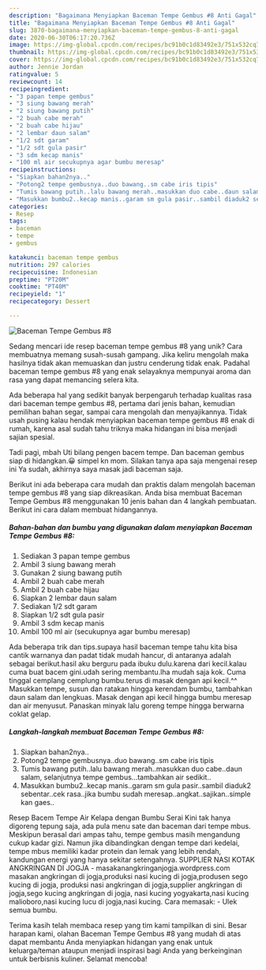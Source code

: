 ```yaml
---
description: "Bagaimana Menyiapkan Baceman Tempe Gembus #8 Anti Gagal"
title: "Bagaimana Menyiapkan Baceman Tempe Gembus #8 Anti Gagal"
slug: 3870-bagaimana-menyiapkan-baceman-tempe-gembus-8-anti-gagal
date: 2020-06-30T06:17:20.736Z
image: https://img-global.cpcdn.com/recipes/bc91b0c1d83492e3/751x532cq70/baceman-tempe-gembus-8-foto-resep-utama.jpg
thumbnail: https://img-global.cpcdn.com/recipes/bc91b0c1d83492e3/751x532cq70/baceman-tempe-gembus-8-foto-resep-utama.jpg
cover: https://img-global.cpcdn.com/recipes/bc91b0c1d83492e3/751x532cq70/baceman-tempe-gembus-8-foto-resep-utama.jpg
author: Jennie Jordan
ratingvalue: 5
reviewcount: 14
recipeingredient:
- "3 papan tempe gembus"
- "3 siung bawang merah"
- "2 siung bawang putih"
- "2 buah cabe merah"
- "2 buah cabe hijau"
- "2 lembar daun salam"
- "1/2 sdt garam"
- "1/2 sdt gula pasir"
- "3 sdm kecap manis"
- "100 ml air secukupnya agar bumbu meresap"
recipeinstructions:
- "Siapkan bahan2nya.."
- "Potong2 tempe gembusnya..duo bawang..sm cabe iris tipis"
- "Tumis bawang putih..lalu bawang merah..masukkan duo cabe..daun salam, selanjutnya tempe gembus...tambahkan air sedikit.."
- "Masukkan bumbu2..kecap manis..garam sm gula pasir..sambil diaduk2 sebentar..cek rasa..jika bumbu sudah meresap..angkat..sajikan..simple kan gaes.."
categories:
- Resep
tags:
- baceman
- tempe
- gembus

katakunci: baceman tempe gembus 
nutrition: 297 calories
recipecuisine: Indonesian
preptime: "PT20M"
cooktime: "PT40M"
recipeyield: "1"
recipecategory: Dessert

---
```



![Baceman Tempe Gembus #8](https://img-global.cpcdn.com/recipes/bc91b0c1d83492e3/751x532cq70/baceman-tempe-gembus-8-foto-resep-utama.jpg)

Sedang mencari ide resep baceman tempe gembus #8 yang unik? Cara membuatnya memang susah-susah gampang. Jika keliru mengolah maka hasilnya tidak akan memuaskan dan justru cenderung tidak enak. Padahal baceman tempe gembus #8 yang enak selayaknya mempunyai aroma dan rasa yang dapat memancing selera kita.

Ada beberapa hal yang sedikit banyak berpengaruh terhadap kualitas rasa dari baceman tempe gembus #8, pertama dari jenis bahan, kemudian pemilihan bahan segar, sampai cara mengolah dan menyajikannya. Tidak usah pusing kalau hendak menyiapkan baceman tempe gembus #8 enak di rumah, karena asal sudah tahu triknya maka hidangan ini bisa menjadi sajian spesial.

Tadi pagi, mbah Uti bilang pengen bacem tempe. Dan baceman gembus siap di hidangkan.😀 simpel kn mom. Silakan tanya apa saja mengenai resep ini Ya sudah, akhirnya saya masak jadi baceman saja.


Berikut ini ada beberapa cara mudah dan praktis dalam mengolah baceman tempe gembus #8 yang siap dikreasikan. Anda bisa membuat Baceman Tempe Gembus #8 menggunakan 10 jenis bahan dan 4 langkah pembuatan. Berikut ini cara dalam membuat hidangannya.

<!--inarticleads1-->

##### Bahan-bahan dan bumbu yang digunakan dalam menyiapkan Baceman Tempe Gembus #8:

1. Sediakan 3 papan tempe gembus
1. Ambil 3 siung bawang merah
1. Gunakan 2 siung bawang putih
1. Ambil 2 buah cabe merah
1. Ambil 2 buah cabe hijau
1. Siapkan 2 lembar daun salam
1. Sediakan 1/2 sdt garam
1. Siapkan 1/2 sdt gula pasir
1. Ambil 3 sdm kecap manis
1. Ambil 100 ml air (secukupnya agar bumbu meresap)


Ada beberapa trik dan tips.supaya hasil baceman tempe tahu kita bisa cantik warnanya dan padat tidak mudah hancur, di antaranya adalah sebagai berikut.hasil aku berguru pada ibuku dulu.karena dari kecil.kalau cuma buat bacem gini.udah sering membantu.lha mudah saja kok. Cuma tinggal cemplang cemplung bumbu.terus di masak dengan api kecil.^^ Masukkan tempe, susun dan ratakan hingga kerendam bumbu, tambahkan daun salam dan lengkuas. Masak dengan api kecil hingga bumbu meresap dan air menyusut. Panaskan minyak lalu goreng tempe hingga berwarna coklat gelap. 

<!--inarticleads2-->

##### Langkah-langkah membuat Baceman Tempe Gembus #8:

1. Siapkan bahan2nya..
1. Potong2 tempe gembusnya..duo bawang..sm cabe iris tipis
1. Tumis bawang putih..lalu bawang merah..masukkan duo cabe..daun salam, selanjutnya tempe gembus...tambahkan air sedikit..
1. Masukkan bumbu2..kecap manis..garam sm gula pasir..sambil diaduk2 sebentar..cek rasa..jika bumbu sudah meresap..angkat..sajikan..simple kan gaes..


Resep Bacem Tempe Air Kelapa dengan Bumbu Serai Kini tak hanya digoreng tepung saja, ada pula menu sate dan baceman dari tempe mbus. Meskipun berasal dari ampas tahu, tempe gembus masih mengandung cukup kadar gizi. Namun jika dibandingkan dengan tempe dari kedelai, tempe mbus memiliki kadar protein dan lemak yang lebih rendah, kandungan energi yang hanya sekitar setengahnya. SUPPLIER NASI KOTAK ANGKRINGAN DI JOGJA - masakanangkringanjogja.wordpress.com masakan angkringan di jogja,produksi nasi kucing di jogja,produsen sego kucing di jogja, produksi nasi angkringan di jogja,supplier angkringan di jogja,sego kucing angkringan di jogja, nasi kucing yogyakarta,nasi kucing malioboro,nasi kucing lucu di jogja,nasi kucing. Cara memasak: - Ulek semua bumbu. 

Terima kasih telah membaca resep yang tim kami tampilkan di sini. Besar harapan kami, olahan Baceman Tempe Gembus #8 yang mudah di atas dapat membantu Anda menyiapkan hidangan yang enak untuk keluarga/teman ataupun menjadi inspirasi bagi Anda yang berkeinginan untuk berbisnis kuliner. Selamat mencoba!
